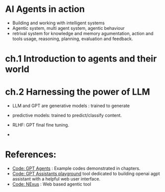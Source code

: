 # AI Agents in action
- Building  and working with intelligent systems
- Agentic system, multi agent system, agentic behaviour
- retrival system for knowledge and memory agumentation, action and tools usage, reasoning, planning, evaluation and feedback.

# ch.1 Introduction to agents and their world

# ch.2 Harnessing the power of LLM
- LLM and GPT are generative models : trained to generate
- predictive models: trained to predict/classify content.

- RLHF: GPT  final fine tuning.
- 


# References:

* [Code: GPT Agents](https://github.com/cxbxmxcx/GPT-Agents) : Example codes demonstrated in chapters.
* [Code: GPT Assistants playground](https://github.com/cxbxmxcx/GPTAssistantsPlayground) tool dedicated to building openai agpt assistant with a helpful web user interface.
* [Code: NExus](https://github.com/cxbxmxcx/Nexus) : Web based agentic tool
